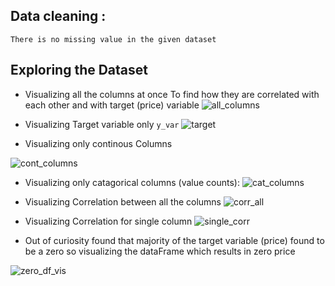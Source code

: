 ## Data cleaning :
	There is no missing value in the given dataset

## Exploring the Dataset
-	Visualizing all the columns at once
	To find how they are correlated with each other and with target (price) variable
![all_columns](..\IMG\all_columns.png)

- Visualizing Target variable only `y_var`
![target](..\IMG\target_view.png)

- Visualizing only continous Columns

![cont_columns](..\IMG\only_cont.png)

- Visualizing only catagorical columns (value counts):
![cat_columns](..\IMG\cat_columns.png)

- Visualizing Correlation between all the columns
![corr_all](..\IMG\complete_corr.png)

- Visualizing Correlation for single column
![single_corr](..\IMG\y_var_corr.png)


- Out of curiosity found that majority of the target variable (price) found to be a zero so visualizing the dataFrame which results in zero price

![zero_df_vis](..\IMG\zero_df_vis.png)
